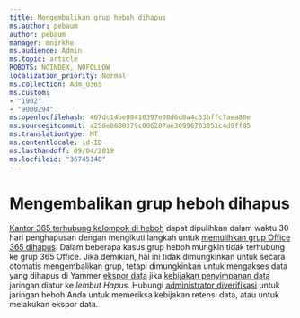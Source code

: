 ```yaml
---
title: Mengembalikan grup heboh dihapus
ms.author: pebaum
author: pebaum
manager: mnirkhe
ms.audience: Admin
ms.topic: article
ROBOTS: NOINDEX, NOFOLLOW
localization_priority: Normal
ms.collection: Adm_O365
ms.custom:
- "1902"
- "9000294"
ms.openlocfilehash: 467dc14be08410397e08d6d0a4c33bffc7aea80e
ms.sourcegitcommit: a256e8680379c006287ae30996763051c4d9ff85
ms.translationtype: MT
ms.contentlocale: id-ID
ms.lasthandoff: 09/04/2019
ms.locfileid: "36745148"
---
```

# <a name="restore-a-deleted-yammer-group"></a>Mengembalikan grup heboh dihapus

[Kantor 365 terhubung kelompok di heboh](https://docs.microsoft.com/yammer/manage-yammer-groups/yammer-and-office-365-groups) dapat dipulihkan dalam waktu 30 hari penghapusan dengan mengikuti langkah untuk [memulihkan grup Office 365 dihapus](https://docs.microsoft.com/office365/admin/create-groups/restore-deleted-group).
Dalam beberapa kasus grup heboh mungkin tidak terhubung ke grup 365 Office. Jika demikian, hal ini tidak dimungkinkan untuk secara otomatis mengembalikan grup, tetapi dimungkinkan untuk mengakses data yang dihapus di Yammer [ekspor data](https://docs.microsoft.com/yammer/manage-security-and-compliance/export-yammer-enterprise-data) jika [kebijakan penyimpanan data](https://docs.microsoft.com/yammer/manage-security-and-compliance/manage-data-compliance) jaringan diatur ke *lembut Hapus*. Hubungi [administrator diverifikasi](https://docs.microsoft.com/yammer/manage-yammer-users/manage-yammer-admins) untuk jaringan heboh Anda untuk memeriksa kebijakan retensi data, atau untuk melakukan ekspor data.
